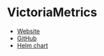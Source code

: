 # VictoriaMetrics

- [Website](https://victoriametrics.com/)
- [GitHub](https://github.com/VictoriaMetrics/VictoriaMetrics)
- [Helm chart](https://github.com/VictoriaMetrics/helm-charts/tree/master/charts/victoria-metrics-k8s-stack)
